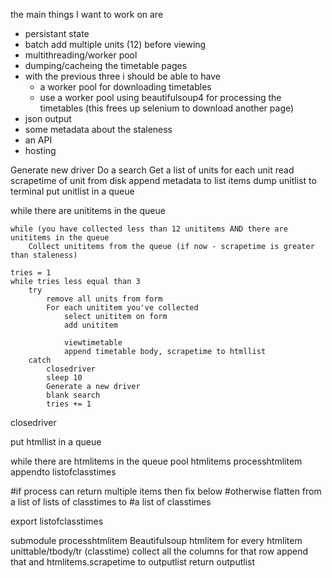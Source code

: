 the main things I want to work on are
- persistant state
- batch add multiple units (12) before viewing
- multithreading/worker pool
- dumping/cacheing the timetable pages
- with the previous three i should be able to have
    - a worker pool for downloading timetables
    - use a worker pool using beautifulsoup4 for processing the timetables (this frees up selenium to download another page)
- json output
- some metadata about the staleness
- an API
- hosting




Generate new driver
Do a search
Get a list of units
for each unit
	read scrapetime of unit from disk
	append metadata to list items
dump unitlist to terminal
put unitlist in a queue

while there are unititems in the queue

	while (you have collected less than 12 unititems AND there are unititems in the queue
		Collect unititems from the queue (if now - scrapetime is greater than staleness)
	
	tries = 1
	while tries less equal than 3
		try
			remove all units from form
			For each unititem you've collected
				select unititem on form
				add unititem
			
				viewtimetable
				append timetable body, scrapetime to htmllist	
		catch
			closedriver
			sleep 10
			Generate a new driver
			blank search
			tries += 1

closedriver
	
put htmllist in a queue

while there are htmlitems in the queue
	pool htmlitems processhtmlitem appendto listofclasstimes

#if process can return multiple items then fix below
#otherwise flatten from a list of lists of classtimes to
#a list of classtimes

export listofclasstimes



submodule processhtmlitem
	Beautifulsoup htmlitem
	for every htmlitem unittable/tbody/tr (classtime)
		collect all the columns for that row
		append that and htmlitems.scrapetime to outputlist
	return outputlist


